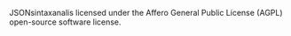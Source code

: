 JSONsintaxanalis licensed under the Affero General Public License (AGPL) open-source software license.
